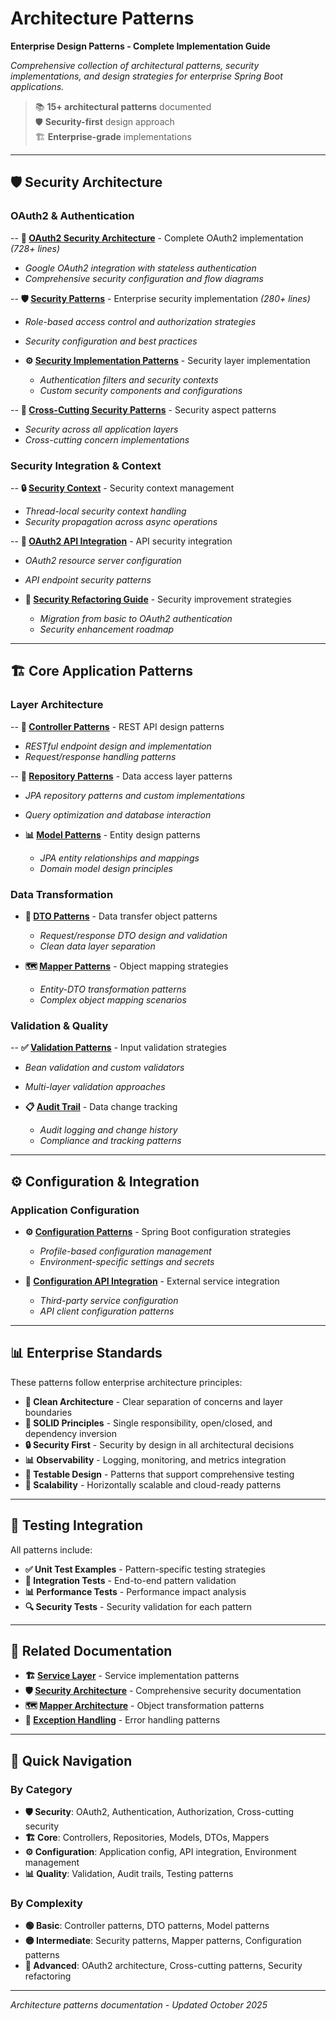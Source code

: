 # Architecture Patterns

**Enterprise Design Patterns - Complete Implementation Guide**

*Comprehensive collection of architectural patterns, security implementations, and design strategies for enterprise Spring Boot applications.*

> 📚 **15+ architectural patterns** documented  
> 🛡️ **Security-first** design approach  
> 🏗️ **Enterprise-grade** implementations  

---

## 🛡️ Security Architecture

### OAuth2 & Authentication

-- **🔐 [OAuth2 Security Architecture](/docs/architecture/patterns/oauth2-security-architecture.md)** - Complete OAuth2 implementation *(728+ lines)*
  - *Google OAuth2 integration with stateless authentication*
  - *Comprehensive security configuration and flow diagrams*

-- **🛡️ [Security Patterns](/docs/architecture/patterns/security-patterns.md)** - Enterprise security implementation *(280+ lines)*
  - *Role-based access control and authorization strategies*
  - *Security configuration and best practices*

- **⚙️ [Security Implementation Patterns](security-implementation-patterns.md)** - Security layer implementation
  - *Authentication filters and security contexts*
  - *Custom security components and configurations*

-- **🔄 [Cross-Cutting Security Patterns](/docs/architecture/patterns/security-cross-cutting-patterns.md)** - Security aspect patterns
  - *Security across all application layers*
  - *Cross-cutting concern implementations*

### Security Integration & Context

-- **🔒 [Security Context](/docs/architecture/patterns/security-context.md)** - Security context management
  - *Thread-local security context handling*
  - *Security propagation across async operations*

-- **🔗 [OAuth2 API Integration](/docs/architecture/patterns/security-oauth2-api-integration.md)** - API security integration
  - *OAuth2 resource server configuration*
  - *API endpoint security patterns*

- **🚀 [Security Refactoring Guide](security-refactoring-guide.md)** - Security improvement strategies
  - *Migration from basic to OAuth2 authentication*
  - *Security enhancement roadmap*

---

## 🏗️ Core Application Patterns

### Layer Architecture

-- **🎯 [Controller Patterns](/docs/architecture/patterns/controller-patterns.md)** - REST API design patterns
  - *RESTful endpoint design and implementation*
  - *Request/response handling patterns*

-- **🏪 [Repository Patterns](/docs/architecture/patterns/repository-patterns.md)** - Data access layer patterns
  - *JPA repository patterns and custom implementations*
  - *Query optimization and database interaction*

- **📊 [Model Patterns](model-patterns.md)** - Entity design patterns
  - *JPA entity relationships and mappings*
  - *Domain model design principles*

### Data Transformation

- **🔄 [DTO Patterns](dto-patterns.md)** - Data transfer object patterns
  - *Request/response DTO design and validation*
  - *Clean data layer separation*

- **🗺️ [Mapper Patterns](mapper-patterns.md)** - Object mapping strategies
  - *Entity-DTO transformation patterns*
  - *Complex object mapping scenarios*

### Validation & Quality

-- **✅ [Validation Patterns](/docs/architecture/patterns/validation-patterns.md)** - Input validation strategies
  - *Bean validation and custom validators*
  - *Multi-layer validation approaches*

- **📋 [Audit Trail](audit-trail.md)** - Data change tracking
  - *Audit logging and change history*
  - *Compliance and tracking patterns*

---

## ⚙️ Configuration & Integration

### Application Configuration

- **⚙️ [Configuration Patterns](configuration-patterns.md)** - Spring Boot configuration strategies
  - *Profile-based configuration management*
  - *Environment-specific settings and secrets*

- **🔗 [Configuration API Integration](configuration-api-integration.md)** - External service integration
  - *Third-party service configuration*
  - *API client configuration patterns*

---

## 📊 Enterprise Standards

These patterns follow enterprise architecture principles:

- **📐 Clean Architecture** - Clear separation of concerns and layer boundaries
- **🎯 SOLID Principles** - Single responsibility, open/closed, and dependency inversion
- **🔒 Security First** - Security by design in all architectural decisions
- **📊 Observability** - Logging, monitoring, and metrics integration
- **🧪 Testable Design** - Patterns that support comprehensive testing
- **🔄 Scalability** - Horizontally scalable and cloud-ready patterns

---

## 🧪 Testing Integration

All patterns include:

- **✅ Unit Test Examples** - Pattern-specific testing strategies
- **🔄 Integration Tests** - End-to-end pattern validation
- **📊 Performance Tests** - Performance impact analysis
- **🔍 Security Tests** - Security validation for each pattern

---

## 🔗 Related Documentation

- **🏗️ [Service Layer](../services/)** - Service implementation patterns
- **🛡️ [Security Architecture](../security/)** - Comprehensive security documentation
- **🗺️ [Mapper Architecture](../mappers/)** - Object transformation patterns
- **🚫 [Exception Handling](../exceptions/)** - Error handling patterns

---

## 🎯 Quick Navigation

### By Category
- **🛡️ Security**: OAuth2, Authentication, Authorization, Cross-cutting security
- **🏗️ Core**: Controllers, Repositories, Models, DTOs, Mappers
- **⚙️ Configuration**: Application config, API integration, Environment management
- **📊 Quality**: Validation, Audit trails, Testing patterns

### By Complexity
- **🟢 Basic**: Controller patterns, DTO patterns, Model patterns
- **🟡 Intermediate**: Security patterns, Mapper patterns, Configuration patterns
- **🔴 Advanced**: OAuth2 architecture, Cross-cutting patterns, Security refactoring

---

*Architecture patterns documentation - Updated October 2025*